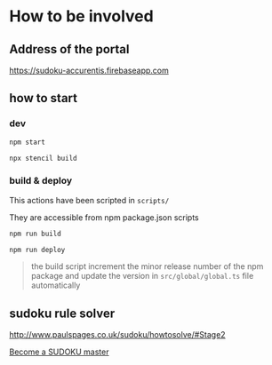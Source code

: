 
# How to be involved

## Address of the portal

<https://sudoku-accurentis.firebaseapp.com>

## how to start

### dev

``` bash
npm start  

npx stencil build
```

### build & deploy

This actions have been scripted in `scripts/`

They are accessible from npm package.json scripts

``` bash
npm run build

npm run deploy
```

> the build script increment the minor release number of the npm package and update the version in `src/global/global.ts` file automatically

## sudoku rule solver

<http://www.paulspages.co.uk/sudoku/howtosolve/#Stage2>

[Become a SUDOKU master](https://books.google.fr/books?id=AFHrGY6VZPgC&pg=PA21&lpg=PA21&dq=sudoku+accurate&source=bl&ots=JsSoVECSRo&sig=juxPnoDaYlKXY0OFa9kgVvZQj_I&hl=fr&sa=X&ved=2ahUKEwjHseGhvcLfAhWGSRUIHVEuB2QQ6AEwBHoECC0QAQ#v=onepage&q=sudoku%20accurate&f=true)
